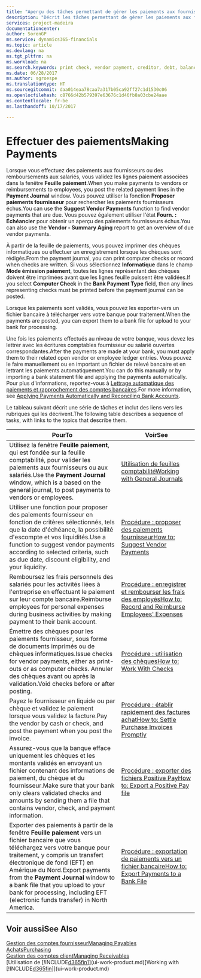 ```yaml
---
title: "Aperçu des tâches permettant de gérer les paiements aux fournisseurs| Microsoft Docs"
description: "Décrit les tâches permettant de gérer les paiements aux fournisseurs ou aux créditeurs, y compris la validation de lignes paiement et d'obtenir un aperçu du solde échu."
services: project-madeira
documentationcenter: 
author: SorenGP
ms.service: dynamics365-financials
ms.topic: article
ms.devlang: na
ms.tgt_pltfrm: na
ms.workload: na
ms.search.keywords: print check, vendor payment, creditor, debt, balance due, AP
ms.date: 06/28/2017
ms.author: sgroespe
ms.translationtype: HT
ms.sourcegitcommit: daa014eaa78caa7a317b05ca92ff27c1d1530c06
ms.openlocfilehash: c8766d42b579397e63676c1d46fb8a03cbe24aae
ms.contentlocale: fr-be
ms.lasthandoff: 10/17/2017

---
```

# <a name="making-payments"></a><span data-ttu-id="9d399-103">Effectuer des paiements</span><span class="sxs-lookup"><span data-stu-id="9d399-103">Making Payments</span></span>
<span data-ttu-id="9d399-104">Lorsque vous effectuez des paiements aux fournisseurs ou des remboursements aux salariés, vous validez les lignes paiement associées dans la fenêtre **Feuille paiement**.</span><span class="sxs-lookup"><span data-stu-id="9d399-104">When you make payments to vendors or reimbursements to employees, you post the related payment lines in the **Payment Journal** window.</span></span> <span data-ttu-id="9d399-105">Vous pouvez utiliser la fonction **Proposer paiements fournisseur** pour rechercher les paiements fournisseurs échus.</span><span class="sxs-lookup"><span data-stu-id="9d399-105">You can use the **Suggest Vendor Payments** function to find vendor payments that are due.</span></span> <span data-ttu-id="9d399-106">Vous pouvez également utiliser l'état **Fourn. : Échéancier** pour obtenir un aperçu des paiements fournisseurs échus.</span><span class="sxs-lookup"><span data-stu-id="9d399-106">You can also use the **Vendor - Summary Aging** report to get an overview of due vendor payments.</span></span>

<span data-ttu-id="9d399-107">À partir de la feuille de paiements, vous pouvez imprimer des chèques informatiques ou effectuer un enregistrement lorsque les chèques sont rédigés.</span><span class="sxs-lookup"><span data-stu-id="9d399-107">From the payment journal, you can print computer checks or record when checks are written.</span></span> <span data-ttu-id="9d399-108">Si vous sélectionnez **Informatique** dans le champ **Mode émission paiement**, toutes les lignes représentant des chèques doivent être imprimées avant que les lignes feuille puissent être validées.</span><span class="sxs-lookup"><span data-stu-id="9d399-108">If you select **Computer Check** in the **Bank Payment Type** field, then any lines representing checks must be printed before the payment journal can be posted.</span></span>

<span data-ttu-id="9d399-109">Lorsque les paiements sont validés, vous pouvez les exporter-vers un fichier bancaire à télécharger vers votre banque pour traitement.</span><span class="sxs-lookup"><span data-stu-id="9d399-109">When the payments are posted, you can export them to a bank file for upload to your bank for processing.</span></span>

<span data-ttu-id="9d399-110">Une fois les paiements effectués au niveau de votre banque, vous devez les lettrer avec les écritures comptables fournisseur ou salarié ouvertes correspondantes.</span><span class="sxs-lookup"><span data-stu-id="9d399-110">After the payments are made at your bank, you must apply them to their related open vendor or employee ledger entries.</span></span> <span data-ttu-id="9d399-111">Vous pouvez le faire manuellement ou en important un fichier de relevé bancaire et en lettrant les paiements automatiquement.</span><span class="sxs-lookup"><span data-stu-id="9d399-111">You can do this manually or by importing a bank statement file and applying the payments automatically.</span></span> <span data-ttu-id="9d399-112">Pour plus d'informations, reportez-vous à [Lettrage automatique des paiements et rapprochement des comptes bancaires](receivables-apply-payments-auto-reconcile-bank-accounts.md).</span><span class="sxs-lookup"><span data-stu-id="9d399-112">For more information, see [Applying Payments Automatically and Reconciling Bank Accounts](receivables-apply-payments-auto-reconcile-bank-accounts.md).</span></span>

<span data-ttu-id="9d399-113">Le tableau suivant décrit une série de tâches et inclut des liens vers les rubriques qui les décrivent.</span><span class="sxs-lookup"><span data-stu-id="9d399-113">The following table describes a sequence of tasks, with links to the topics that describe them.</span></span>

| <span data-ttu-id="9d399-114">Pour</span><span class="sxs-lookup"><span data-stu-id="9d399-114">To</span></span> | <span data-ttu-id="9d399-115">Voir</span><span class="sxs-lookup"><span data-stu-id="9d399-115">See</span></span> |
| --- | --- |
|<span data-ttu-id="9d399-116">Utilisez la fenêtre **Feuille paiement**, qui est fondée sur la feuille comptabilité, pour valider les paiements aux fournisseurs ou aux salariés.</span><span class="sxs-lookup"><span data-stu-id="9d399-116">Use the **Payment Journal** window, which is a based on the general journal, to post payments to vendors or employees.</span></span>|[<span data-ttu-id="9d399-117">Utilisation de feuilles comptabilité</span><span class="sxs-lookup"><span data-stu-id="9d399-117">Working with General Journals</span></span>](ui-work-general-journals.md)|
| <span data-ttu-id="9d399-118">Utiliser une fonction pour proposer des paiements fournisseur en fonction de critères sélectionnés, tels que la date d'échéance, la possibilité d'escompte et vos liquidités.</span><span class="sxs-lookup"><span data-stu-id="9d399-118">Use a function to suggest vendor payments according to selected criteria, such as due date, discount eligibility, and your liquidity.</span></span> |[<span data-ttu-id="9d399-119">Procédure : proposer des paiements fournisseur</span><span class="sxs-lookup"><span data-stu-id="9d399-119">How to: Suggest Vendor Payments</span></span>](payables-how-suggest-vendor-payments.md) |
|<span data-ttu-id="9d399-120">Remboursez les frais personnels des salariés pour les activités liées à l'entreprise en effectuant le paiement sur leur compte bancaire.</span><span class="sxs-lookup"><span data-stu-id="9d399-120">Reimburse employees for personal expenses during business activities by making payment to their bank account.</span></span>|[<span data-ttu-id="9d399-121">Procédure : enregistrer et rembourser les frais des employés</span><span class="sxs-lookup"><span data-stu-id="9d399-121">How to: Record and Reimburse Employees' Expenses</span></span>](finance-how-record-reimburse-employee-expenses.md)|
| <span data-ttu-id="9d399-122">Émettre des chèques pour les paiements fournisseur, sous forme de documents imprimés ou de chèques informatiques.</span><span class="sxs-lookup"><span data-stu-id="9d399-122">Issue checks for vendor payments, either as print-outs or as computer checks.</span></span> <span data-ttu-id="9d399-123">Annuler des chèques avant ou après la validation.</span><span class="sxs-lookup"><span data-stu-id="9d399-123">Void checks before or after posting.</span></span> |[<span data-ttu-id="9d399-124">Procédure : utilisation des chèques</span><span class="sxs-lookup"><span data-stu-id="9d399-124">How to: Work With Checks</span></span>](payables-how-work-checks.md) |
| <span data-ttu-id="9d399-125">Payez le fournisseur en liquide ou par chèque et validez le paiement lorsque vous validez la facture.</span><span class="sxs-lookup"><span data-stu-id="9d399-125">Pay the vendor by cash or check, and post the payment when you post the invoice.</span></span> |[<span data-ttu-id="9d399-126">Procédure : établir rapidement des factures achat</span><span class="sxs-lookup"><span data-stu-id="9d399-126">How to: Settle Purchase Invoices Promptly</span></span>](finance-how-to-settle-purchase-invoices-promptly.md) |
| <span data-ttu-id="9d399-127">Assurez-vous que la banque efface uniquement les chèques et les montants validés en envoyant un fichier contenant des informations de paiement, du chèque et du fournisseur.</span><span class="sxs-lookup"><span data-stu-id="9d399-127">Make sure that your bank only clears validated checks and amounts by sending them a file that contains vendor, check, and payment information.</span></span> |[<span data-ttu-id="9d399-128">Procédure : exporter des fichiers Positive Pay</span><span class="sxs-lookup"><span data-stu-id="9d399-128">How to: Export a Positive Pay file</span></span>](finance-how-positive-pay.md) |
|<span data-ttu-id="9d399-129">Exporter des paiements à partir de la fenêtre **Feuille paiement** vers un fichier bancaire que vous téléchargez vers votre banque pour traitement, y compris un transfert électronique de fond (EFT) en Amérique du Nord.</span><span class="sxs-lookup"><span data-stu-id="9d399-129">Export payments from the **Payment Journal** window to a bank file that you upload to your bank for processing, including EFT (electronic funds transfer) in North America.</span></span> |[<span data-ttu-id="9d399-130">Procédure : exportation de paiements vers un fichier bancaire</span><span class="sxs-lookup"><span data-stu-id="9d399-130">How to: Export Payments to a Bank File</span></span>](payables-how-export-payments-bank-file.md)|  

## <a name="see-also"></a><span data-ttu-id="9d399-131">Voir aussi</span><span class="sxs-lookup"><span data-stu-id="9d399-131">See Also</span></span>
[<span data-ttu-id="9d399-132">Gestion des comptes fournisseur</span><span class="sxs-lookup"><span data-stu-id="9d399-132">Managing Payables</span></span>](payables-manage-payables.md)  
[<span data-ttu-id="9d399-133">Achats</span><span class="sxs-lookup"><span data-stu-id="9d399-133">Purchasing</span></span>](purchasing-manage-purchasing.md)  
[<span data-ttu-id="9d399-134">Gestion des comptes client</span><span class="sxs-lookup"><span data-stu-id="9d399-134">Managing Receivables</span></span>](receivables-manage-receivables.md)  
<span data-ttu-id="9d399-135">[Utilisation de [!INCLUDE[d365fin](includes/d365fin_md.md)]](ui-work-product.md)</span><span class="sxs-lookup"><span data-stu-id="9d399-135">[Working with [!INCLUDE[d365fin](includes/d365fin_md.md)]](ui-work-product.md)</span></span>  

